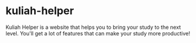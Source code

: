 # kuliah-helper

Kuliah Helper is a website that helps you to bring your study to the next level. You'll get a lot of features that can make your study more productive!
